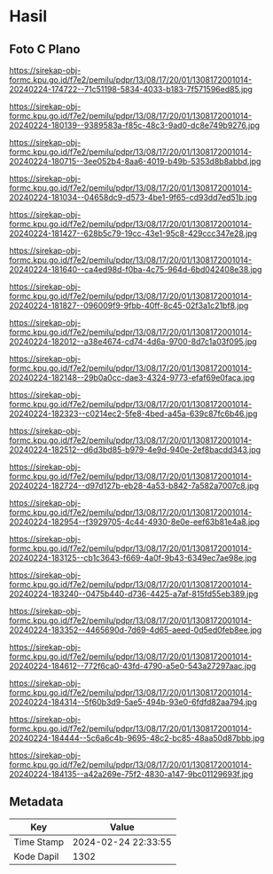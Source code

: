 # Hasil

## Foto C Plano

https://sirekap-obj-formc.kpu.go.id/f7e2/pemilu/pdpr/13/08/17/20/01/1308172001014-20240224-174722--71c51198-5834-4033-b183-7f571596ed85.jpg

https://sirekap-obj-formc.kpu.go.id/f7e2/pemilu/pdpr/13/08/17/20/01/1308172001014-20240224-180139--9389583a-f85c-48c3-9ad0-dc8e749b9276.jpg

https://sirekap-obj-formc.kpu.go.id/f7e2/pemilu/pdpr/13/08/17/20/01/1308172001014-20240224-180715--3ee052b4-8aa6-4019-b49b-5353d8b8abbd.jpg

https://sirekap-obj-formc.kpu.go.id/f7e2/pemilu/pdpr/13/08/17/20/01/1308172001014-20240224-181034--04658dc9-d573-4be1-9f65-cd93dd7ed51b.jpg

https://sirekap-obj-formc.kpu.go.id/f7e2/pemilu/pdpr/13/08/17/20/01/1308172001014-20240224-181427--628b5c79-19cc-43e1-95c8-429ccc347e28.jpg

https://sirekap-obj-formc.kpu.go.id/f7e2/pemilu/pdpr/13/08/17/20/01/1308172001014-20240224-181640--ca4ed98d-f0ba-4c75-964d-6bd042408e38.jpg

https://sirekap-obj-formc.kpu.go.id/f7e2/pemilu/pdpr/13/08/17/20/01/1308172001014-20240224-181827--096009f9-9fbb-40ff-8c45-02f3a1c21bf8.jpg

https://sirekap-obj-formc.kpu.go.id/f7e2/pemilu/pdpr/13/08/17/20/01/1308172001014-20240224-182012--a38e4674-cd74-4d6a-9700-8d7c1a03f095.jpg

https://sirekap-obj-formc.kpu.go.id/f7e2/pemilu/pdpr/13/08/17/20/01/1308172001014-20240224-182148--29b0a0cc-dae3-4324-9773-efaf69e0faca.jpg

https://sirekap-obj-formc.kpu.go.id/f7e2/pemilu/pdpr/13/08/17/20/01/1308172001014-20240224-182323--c0214ec2-5fe8-4bed-a45a-639c87fc6b46.jpg

https://sirekap-obj-formc.kpu.go.id/f7e2/pemilu/pdpr/13/08/17/20/01/1308172001014-20240224-182512--d6d3bd85-b979-4e9d-940e-2ef8bacdd343.jpg

https://sirekap-obj-formc.kpu.go.id/f7e2/pemilu/pdpr/13/08/17/20/01/1308172001014-20240224-182724--d97d127b-eb28-4a53-b842-7a582a7007c8.jpg

https://sirekap-obj-formc.kpu.go.id/f7e2/pemilu/pdpr/13/08/17/20/01/1308172001014-20240224-182954--f3929705-4c44-4930-8e0e-eef63b81e4a8.jpg

https://sirekap-obj-formc.kpu.go.id/f7e2/pemilu/pdpr/13/08/17/20/01/1308172001014-20240224-183125--cb1c3643-f669-4a0f-9b43-6349ec7ae98e.jpg

https://sirekap-obj-formc.kpu.go.id/f7e2/pemilu/pdpr/13/08/17/20/01/1308172001014-20240224-183240--0475b440-d736-4425-a7af-815fd55eb389.jpg

https://sirekap-obj-formc.kpu.go.id/f7e2/pemilu/pdpr/13/08/17/20/01/1308172001014-20240224-183352--4465690d-7d69-4d65-aeed-0d5ed0feb8ee.jpg

https://sirekap-obj-formc.kpu.go.id/f7e2/pemilu/pdpr/13/08/17/20/01/1308172001014-20240224-184612--772f6ca0-43fd-4790-a5e0-543a27297aac.jpg

https://sirekap-obj-formc.kpu.go.id/f7e2/pemilu/pdpr/13/08/17/20/01/1308172001014-20240224-184314--5f60b3d9-5ae5-494b-93e0-6fdfd82aa794.jpg

https://sirekap-obj-formc.kpu.go.id/f7e2/pemilu/pdpr/13/08/17/20/01/1308172001014-20240224-184444--5c6a6c4b-9695-48c2-bc85-48aa50d87bbb.jpg

https://sirekap-obj-formc.kpu.go.id/f7e2/pemilu/pdpr/13/08/17/20/01/1308172001014-20240224-184135--a42a269e-75f2-4830-a147-9bc01129693f.jpg


## Metadata

| Key        | Value               |
| ---------- | ------------------- |
| Time Stamp | 2024-02-24 22:33:55 |
| Kode Dapil | 1302                |



